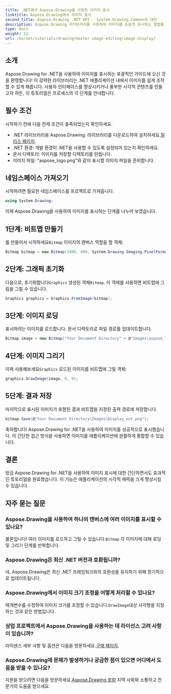```yaml
---
title: .NET에서 Aspose.Drawing을 사용한 이미지 표시
linktitle: Aspose.Drawing에서 이미지 표시
second_title: Aspose.Drawing .NET API - System.Drawing.Common의 대안
description: Aspose.Drawing 라이브러리를 사용하여 이미지를 손쉽게 표시하는 방법을 학습하여 .NET 애플리케이션의 잠재력을 잠금 해제하세요. 이 포괄적인 튜토리얼은 명확하고 단계별 가이드를 제공합니다.
type: docs
weight: 12
url: /ko/net/tutorials/drawing/master-image-editing/image-display/
---
```

## 소개

Aspose.Drawing for .NET을 사용하여 이미지를 표시하는 포괄적인 가이드에 오신 것을 환영합니다! 이 강력한 라이브러리는 .NET 애플리케이션 내에서 이미지를 쉽게 조작할 수 있게 해줍니다. 사용자 인터페이스를 향상시키거나 풍부한 시각적 콘텐츠를 만들고자 하든, 이 튜토리얼은 프로세스의 각 단계를 안내합니다.

## 필수 조건

시작하기 전에 다음 전제 조건이 충족되었는지 확인하세요.

- .NET 라이브러리용 Aspose.Drawing: 라이브러리를 다운로드하여 설치하세요.[릴리스 페이지](https://releases.aspose.com/drawing/net/).
- .NET 환경: 개발 환경이 .NET을 사용할 수 있도록 설정되어 있는지 확인하세요.
- 문서 디렉토리: 이미지를 저장할 디렉토리를 만듭니다.
- 이미지 파일: "aspose_logo.png"와 같이 표시할 이미지 파일을 준비합니다.

## 네임스페이스 가져오기

시작하려면 필요한 네임스페이스를 프로젝트로 가져옵니다.

```csharp
using System.Drawing;
```

이제 Aspose.Drawing을 사용하여 이미지를 표시하는 단계를 나누어 보겠습니다.

## 1단계: 비트맵 만들기

 를 만들어서 시작하세요`Bitmap` 이미지의 캔버스 역할을 할 객체:

```csharp
Bitmap bitmap = new Bitmap(1000, 800, System.Drawing.Imaging.PixelFormat.Format32bppPArgb);
```

## 2단계: 그래픽 초기화

 다음으로, 초기화합니다`Graphics` 생성된 객체`Bitmap`. 이 객체를 사용하면 비트맵에 그림을 그릴 수 있습니다.

```csharp
Graphics graphics = Graphics.FromImage(bitmap);
```

## 3단계: 이미지 로딩

표시하려는 이미지를 로드합니다. 문서 디렉토리로 파일 경로를 업데이트합니다.

```csharp
Bitmap image = new Bitmap("Your Document Directory" + @"Images\aspose_logo.png");
```

## 4단계: 이미지 그리기

 이제 사용해보세요`Graphics` 로드된 이미지를 비트맵에 그릴 객체:

```csharp
graphics.DrawImage(image, 0, 0);
```

## 5단계: 결과 저장

마지막으로 표시된 이미지가 포함된 결과 비트맵을 지정된 출력 경로에 저장합니다.

```csharp
bitmap.Save(@"Your Document Directory\Images\Display_out.png");
```

축하합니다! Aspose.Drawing for .NET을 사용하여 이미지를 성공적으로 표시했습니다. 이 간단한 접근 방식을 사용하면 이미지를 애플리케이션에 원활하게 통합할 수 있습니다.

## 결론

방금 Aspose.Drawing for .NET을 사용하여 이미지 표시에 대한 간단하면서도 효과적인 튜토리얼을 완료했습니다. 이 기능은 애플리케이션의 시각적 매력을 크게 향상시킬 수 있습니다.

## 자주 묻는 질문

### Aspose.Drawing을 사용하여 하나의 캔버스에 여러 이미지를 표시할 수 있나요?

 물론입니다! 여러 이미지를 로드하고 그릴 수 있습니다.`Bitmap` 각 이미지에 대해 로딩 및 그리기 단계를 반복합니다.

### Aspose.Drawing은 최신 .NET 버전과 호환됩니까?

네, Aspose.Drawing은 최신 .NET 프레임워크와의 호환성을 유지하기 위해 정기적으로 업데이트됩니다.

### Aspose.Drawing에서 이미지 크기 조정을 어떻게 처리할 수 있나요?

 매개변수를 수정하여 이미지 크기를 조정할 수 있습니다.`DrawImage`대상 사각형을 지정하는 것과 같은 방법입니다.

### 상업 프로젝트에서 Aspose.Drawing을 사용하는 데 라이선스 고려 사항이 있습니까?

 라이센스 세부 사항 및 옵션은 다음을 방문하세요.[구매 페이지](https://purchase.conholdate.com/buy).

### Aspose.Drawing에 문제가 발생하거나 궁금한 점이 있으면 어디에서 도움을 받을 수 있나요?

 지원을 받으려면 다음을 방문하세요.[Aspose.Drawing 포럼](https://forum.aspose.com/c/diagram/17) 지역 사회와 소통하고 전문가의 도움을 받으세요.